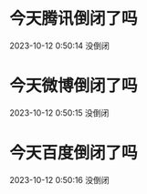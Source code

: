 # 今天腾讯倒闭了吗

2023-10-12 0:50:14 没倒闭

# 今天微博倒闭了吗

2023-10-12 0:50:15 没倒闭

# 今天百度倒闭了吗

2023-10-12 0:50:16 没倒闭


